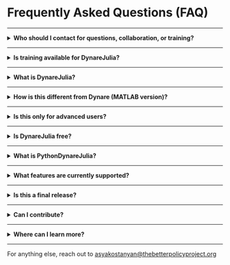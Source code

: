 # Frequently Asked Questions (FAQ)

---

<details>
<summary><strong>Who should I contact for questions, collaboration, or training?</strong></summary>

For any questions about using DynareJulia, contributing to the project, or organizing training sessions and workshops, please contact:  
<b>Asya Kostanyan</b> – <a href="mailto:asyakostanyan@thebetterpolicyproject.org">asyakostanyan@thebetterpolicyproject.org</a>

</details>

---

<details>
<summary><strong>Is training available for DynareJulia?</strong></summary>

Yes! We offer <strong>ongoing training opportunities</strong> through The Better Policy Project, including:

<ul>
  <li>Introductory courses on DynareJulia and macroeconomic modeling</li>
  <li>Hands-on workshops on scenario analysis, ENDOCRED, and DSGE models</li>
  <li>Custom trainings for central banks and research teams</li>
</ul>

To schedule a session, contact <a href="mailto:asyakostanyan@thebetterpolicyproject.org">asyakostanyan@thebetterpolicyproject.org</a>.

</details>

---

<details>
<summary><strong>What is DynareJulia?</strong></summary>

DynareJulia is an open-source modeling engine written in Julia that builds on the well-established <strong>Dynare for MATLAB/Octave</strong> framework.  
It supports solving, simulating, and analyzing macroeconomic models written in <code>.mod</code> files — including support for perfect foresight, stochastic simulations, and modular frameworks like <strong>ENDOCRED</strong>.

</details>

---

<details>
<summary><strong>How is this different from Dynare (MATLAB version)?</strong></summary>

DynareJulia reimplements many of the core features of Dynare in <strong>pure Julia</strong>, which offers:

<ul>
  <li>Faster performance</li>
  <li>Better modularity and flexibility</li>
  <li>Full integration with Julia packages like <code>Plots.jl</code> and <code>DataFrames.jl</code></li>
  <li>No need for MATLAB licenses</li>
</ul>

Some advanced Dynare features are still being implemented.

</details>

---

<details>
<summary><strong>Is this only for advanced users?</strong></summary>

No! DynareJulia is suitable for:

<ul>
  <li>Beginners learning DSGE modeling</li>
  <li>Central banks using FPAS frameworks</li>
  <li>Advanced researchers working with nonlinear, modular, or multi-country models</li>
</ul>

</details>

---

<details>
<summary><strong>Is DynareJulia free?</strong></summary>

Yes. DynareJulia is <strong>100% free and open source</strong> — and it will remain that way.  
You can use it, modify it, and redistribute it under a permissive license.

</details>

---

<details>
<summary><strong>What is PythonDynareJulia?</strong></summary>

<strong>PythonDynareJulia</strong> is an upcoming project under development that provides a Python-based frontend for DynareJulia.

It will allow users to:

<ul>
  <li>Run and simulate <code>.mod</code> files directly from Python</li>
  <li>Use Jupyter notebooks or GUI-like interfaces</li>
  <li>Visualize results using Python libraries like <code>matplotlib</code> or <code>pandas</code></li>
</ul>

More details coming soon.

</details>

---

<details>
<summary><strong>What features are currently supported?</strong></summary>

<ul>
  <li>Solving DSGE and perfect foresight models</li>
  <li>Using the <code>@dynare</code> macro or <code>Dynare.run_model()</code></li>
  <li>Visualizing impulse response functions</li>
  <li>Running multiple model scenarios</li>
  <li>Integrating with Julia scripting for advanced workflows</li>
</ul>

</details>

---

<details>
<summary><strong>Is this a final release?</strong></summary>

No. DynareJulia is actively under development.  
New features like estimation, nonlinear solvers, and advanced diagnostics are in progress.

</details>

---

<details>
<summary><strong>Can I contribute?</strong></summary>

Yes! We welcome contributions:

<ul>
  <li>Share your models and use cases</li>
  <li>Improve documentation and tutorials</li>
  <li>Report issues or suggest features on GitHub</li>
  <li>Help expand functionality</li>
</ul>

</details>

---

<details>
<summary><strong>Where can I learn more?</strong></summary>

Explore these pages:

<ul>
  <li><a href="video-tutorials.md">Video Tutorials</a></li>
  <li><a href="simple-model.md">Simple Model Walkthrough</a></li>
  <li><a href="endocred.md">ENDOCRED Use Case</a></li>
  <li><a href="https://www.thebetterpolicyproject.org/research-papers" target="_blank">Research Papers</a></li>
</ul>

Also check out:

<ul>
  <li><a href="https://github.com/DynareJulia/Dynare.jl" target="_blank">DynareJulia GitHub Repository</a></li>
  <li><a href="https://dynarejulia.github.io/Dynare.jl/dev/" target="_blank">DynareJulia Documentation</a></li>
</ul>

</details>

---

For anything else, reach out to <a href="mailto:asyakostanyan@thebetterpolicyproject.org">asyakostanyan@thebetterpolicyproject.org</a>

